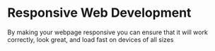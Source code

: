 # Responsive Web Development
By making your webpage responsive you can ensure that it will work correctly, look great, and load fast on devices of all sizes